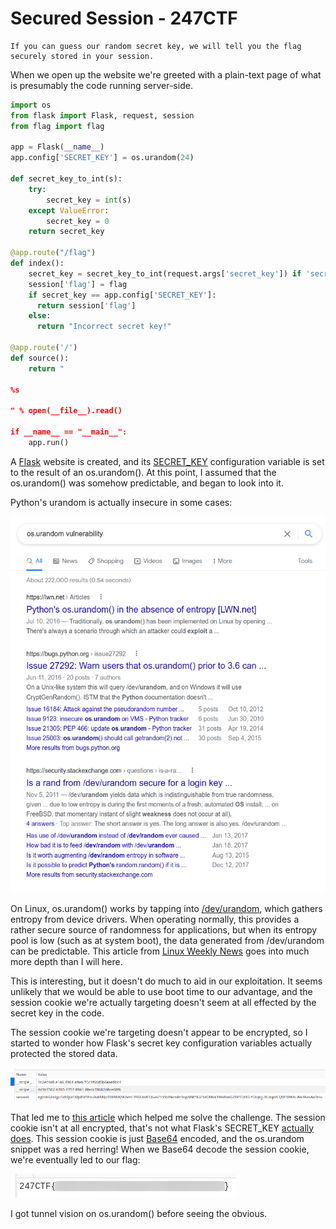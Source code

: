 # Secured Session - 247CTF

```
If you can guess our random secret key, we will tell you the flag securely stored in your session.

```

When we open up the website we're greeted with a plain-text page of what is presumably the code running server-side.

```python
import os
from flask import Flask, request, session
from flag import flag

app = Flask(__name__)
app.config['SECRET_KEY'] = os.urandom(24)

def secret_key_to_int(s):
    try:
        secret_key = int(s)
    except ValueError:
        secret_key = 0
    return secret_key

@app.route("/flag")
def index():
    secret_key = secret_key_to_int(request.args['secret_key']) if 'secret_key' in request.args else None
    session['flag'] = flag
    if secret_key == app.config['SECRET_KEY']:
      return session['flag']
    else:
      return "Incorrect secret key!"

@app.route('/')
def source():
    return "

%s

" % open(__file__).read()

if __name__ == "__main__":
    app.run()

```



A [Flask](https://flask.palletsprojects.com/en/2.0.x/) website is created, and its [SECRET_KEY]() configuration variable is set to the result of an os.urandom(). At this point, I assumed that the os.urandom() was somehow predictable, and began to look into it. 

Python's urandom is actually insecure in some cases:

![](assets/secure-session/urandom.png)

On Linux, os.urandom() works by tapping into [/dev/urandom](https://linux.die.net/man/4/urandom), which gathers entropy from device drivers. When operating normally, this provides a rather secure source of randomness for applications, but when its entropy pool is low (such as at system boot), the data generated from /dev/urandom can be predictable. This article from [Linux Weekly News](https://lwn.net/Articles/693189/) goes into much more depth than I will here.

This is interesting, but it doesn't do much to aid in our exploitation. It seems unlikely that we would be able to use boot time to our advantage, and the session cookie we're actually targeting doesn't seem at all effected by the secret key in the code.

The session cookie we're targeting doesn't appear to be encrypted, so I started to wonder how Flask's secret key configuration variables actually protected the stored data.

![](assets/secure-session/session-cookie.png)

That led me to [this article](https://blog.miguelgrinberg.com/post/how-secure-is-the-flask-user-session) which helped me solve the challenge. The session cookie isn't at all encrypted, that's not what Flask's SECRET_KEY [actually does](https://stackoverflow.com/a/48596852). This session cookie is just [Base64](https://en.wikipedia.org/wiki/Base64) encoded, and the os.urandom snippet was a red herring! When we Base64 decode the session cookie, we're eventually led to our flag:

![](assets/secure-session/flag.png)

I got tunnel vision on os.urandom() before seeing the obvious.